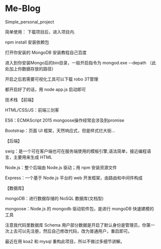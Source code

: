 # Me-Blog
Simple_personal_project

简单使用：
下载项目后，进入项目内.

npm install 安装依赖包

打开你安装的 MongoDB 安装教程自己百度

进入到你安装Mongo后的bin目录，一般开启指令为 mongod.exe --depath （此处加上你数据存放的路径）

开启之后若需要可视化工具可以下载 robo 3T管理

都开启好了的话，用 node app.js 启动即可

技术栈
【前端】

HTML/CSS/JS：前端三剑客

ES6：ECMAScript 2015 mongoose操作经常会涉及到promise

Bootstrap：页面 UI 框架，天然响应式，但是样式烂大街...

【后端】

swig：是一个可在客户端也可在服务端使用的模板引擎,语法简单，接近编程语言，主要用来生成 HTML 

Node.js：整个后端由 Node.js 驱动；用 npm 安装资源文件

Express：一个基于 Node.js 平台的 web 开发框架，由路由和中间件构成

【数据库】

mongoDB：进行数据存储的 NoSQL 数据库(文档型)

mongoose：Node.js 的 mongodb 驱动软件包，是进行 mongoDB 快速建模的工具

注意我代码里数据库 Schema 用户部分数据是开启了默认身份是管理员，你第一次上去可以先注册，然后自己修改代码，改为普通用户，重启即可。

最近在用 koa2 和 mysql 重构此项目，所以不做过多细节讲解。

